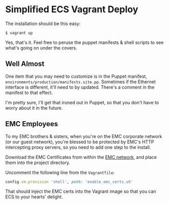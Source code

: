 Simplified ECS Vagrant Deploy
=============================

The installation should be this easy:

```shell
$ vagrant up
```

Yes, that's it.  Feel free to peruse the puppet manifests & shell scripts to
see what's going on under the covers.

Well Almost
-----------

One item that you may need to customize is in the Puppet manifest,
`environments/production/manifests.site.pp`.  Sometimes if the Ethernet
interface is different, it'll need to by updated.  There's a comment in the
manifest to that effect.

I'm pretty sure, I'll get that ironed out in Puppet, so that you don't have to
worry about it in the future.

EMC Employees
-------------

To my EMC brothers & sisters, when you're on the EMC corporate network (or
our guest network), you're blessed to be protected by EMC's HTTP intercepting
proxy servers, so you need to add one step to the install.

Download the EMC Certificates from within the
[EMC network](http://gso.corp.emc.com/installupdatedcerts.aspx), and place them
into the project directory.

Uncomment the following line from the `Vagrantfile`:

```ruby
config.vm.provision 'shell', path: 'enable_emc_certs.sh'
```

That should inject the EMC certs into the Vagrant image so that you can ECS to
your hearts' delight.
